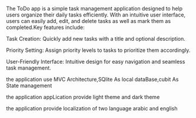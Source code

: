 The ToDo app is a simple task management application designed to help users organize their daily tasks efficiently. With an intuitive user interface, users can easily add, edit, and delete tasks as well as mark them as completed.Key features include:

Task Creation: Quickly add new tasks with a title and optional description.

Priority Setting: Assign priority levels to tasks to prioritize them accordingly.

User-Friendly Interface: Intuitive design for easy navigation and seamless task management.

the application use MVC Architecture,SQlite As local dataBase,cubit As State management


the application appLication provide light theme and dark theme

the application provide localization of two language arabic and english
